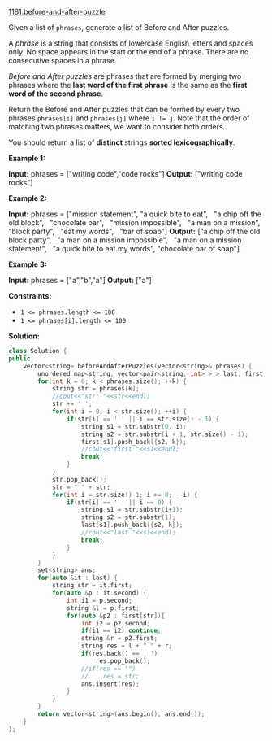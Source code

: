 [1181.before-and-after-puzzle](https://leetcode.com/problems/before-and-after-puzzle/)  

Given a list of `phrases`, generate a list of Before and After puzzles.

A _phrase_ is a string that consists of lowercase English letters and spaces only. No space appears in the start or the end of a phrase. There are no consecutive spaces in a phrase.

_Before and After puzzles_ are phrases that are formed by merging two phrases where the **last word of the first phrase** is the same as the **first word of the second phrase**.

Return the Before and After puzzles that can be formed by every two phrases `phrases[i]` and `phrases[j]` where `i != j`. Note that the order of matching two phrases matters, we want to consider both orders.

You should return a list of **distinct** strings **sorted lexicographically**.

**Example 1:**

**Input:** phrases = \["writing code","code rocks"\]
**Output:** \["writing code rocks"\]

**Example 2:**

**Input:** phrases = \["mission statement",
                  "a quick bite to eat",
                  "a chip off the old block",
                  "chocolate bar",
                  "mission impossible",
                  "a man on a mission",
                  "block party",
                  "eat my words",
                  "bar of soap"\]
**Output:** \["a chip off the old block party",
         "a man on a mission impossible",
         "a man on a mission statement",
         "a quick bite to eat my words",
         "chocolate bar of soap"\]

**Example 3:**

**Input:** phrases = \["a","b","a"\]
**Output:** \["a"\]

**Constraints:**

*   `1 <= phrases.length <= 100`
*   `1 <= phrases[i].length <= 100`  



**Solution:**  

```cpp
class Solution {
public:
    vector<string> beforeAndAfterPuzzles(vector<string>& phrases) {
        unordered_map<string, vector<pair<string, int> > > last, first;
        for(int k = 0; k < phrases.size(); ++k) {
            string str = phrases[k];
            //cout<<"str: "<<str<<endl;
            str += ' ';
            for(int i = 0; i < str.size(); ++i) {
                if(str[i] == ' ' || i == str.size() - 1) {
                    string s1 = str.substr(0, i);
                    string s2 = str.substr(i + 1, str.size() - 1);
                    first[s1].push_back({s2, k});
                    //cout<<"first "<<s1<<endl;
                    break;
                }
            }
            str.pop_back();
            str = " " + str;
            for(int i = str.size()-1; i >= 0; --i) {
                if(str[i] == ' ' || i == 0) {
                    string s1 = str.substr(i+1); 
                    string s2 = str.substr(1);
                    last[s1].push_back({s2, k});
                    //cout<<"last "<<s1<<endl;
                    break;
                }
            }
        }
        set<string> ans;
        for(auto &it : last) {
            string str = it.first;
            for(auto &p : it.second) {
                int i1 = p.second;
                string &l = p.first;
                for(auto &p2 : first[str]){
                    int i2 = p2.second;
                    if(i1 == i2) continue;
                    string &r = p2.first;
                    string res = l + " " + r;
                    if(res.back() == ' ')
                        res.pop_back();
                    //if(res == "")
                    //    res = str;
                    ans.insert(res);
                }
            }
        }
        return vector<string>(ans.begin(), ans.end());
    }
};
```
      